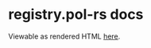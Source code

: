 # registry.pol-rs docs
Viewable as rendered HTML [here](https://cdn.rawgit.com/nabijaczleweli/registry.pol-rs/doc/registry_pol/index.html).
